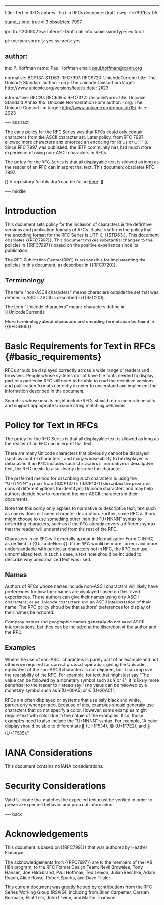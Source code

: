 ---
title: Text in RFCs
abbrev: Text in RFCs
docname: draft-rswg-rfc7997bis-05

stand_alone: true
v: 3
obsoletes: 7997

ipr: trust200902
kw: Internet-Draft
cat: info
submissionType: editorial

pi:
  toc: yes
  sortrefs: yes
  symrefs: yes

author:
 -
   ins: P. Hoffman
   name: Paul Hoffman
   email: paul.hoffman@icann.org

normative:
  BCP137:
  STD63:
  RFC7997:
  RFC9720:
  UnicodeCurrent:
    title: The Unicode Standard
    author:
    - org: The Unicode Consortium
    target: http://www.unicode.org/versions/latest/
    date: 2023

informative:
  RFC20:
  RFC6365:
  RFC7322:
  UnicodeNorm:
    title: Unicode Standard Annex #15: Unicode Normalization Form
    author:
    - org: The Unicode Consortium
    target: http://www.unicode.org/reports/tr15/
    date: 2023

--- abstract

The early policy for the RFC Series was that RFCs could only contain characters from the ASCII character set.
Later policy, from RFC 7997, allowed more characters and enforced an encoding for RFCs of UTF-8.
Since RFC 7997 was published, the IETF community has had much more experience of using non-ASCII characters in RFCs.

The policy for the RFC Series is that all displayable text is allowed as long as the reader of an RFC can interpret that text.
This document obsoletes RFC 7997.

\[\[ A repository for this draft can be found [here](https://github.com/paulehoffman/7997bis). \]\]

--- middle

# Introduction

This document sets policy for the inclusion of characters in the definitive versions and publication formats of RFCs.
It also reaffirms the policy that the encoding format for the RFC Series is UTF-8, {{STD63}}.
This document obsoletes {{RFC7997}}.
This document makes substantial changes to the policies in {{RFC7997}} based on the positive experience since its publication.

The RFC Publication Center (RPC) is responsible for implementing the policies in this document, as described in {{RFC9720}}.

## Terminology

The term "non-ASCII characters" means characters outside the set that was defined in ASCII.
ASCII is described in {{RFC20}}.

The term "Unicode characters" means characters define in {{UnicodeCurrent}}.

More terminology about characters and encoding formats can be found in {{RFC6365}}.

# Basic Requirements for Text in RFCs {#basic_requirements}

RFCs should be displayed correctly across a wide range of readers and browsers.
People whose systems do not have the fonts needed to display part of a particular RFC still need to be able to read the definitive versions and publication formats correctly in order to understand and implement the information described in the document.

Searches whose results might include RFCs should return accurate results and support appropriate Unicode string matching behaviors.

# Policy for Text in RFCs

The policy for the RFC Series is that all displayable text is allowed as long as the reader of an RFC can interpret that text.

There are many Unicode characters that obviously cannot be displayed (such as control characters), and many whose ability to be displayed is debatable.
If an RFC includes such characters in normative or descriptive text, the RFC needs to also clearly describe the character.

The preferred method for describing such characters is using the "U+NNNN" syntax from {{BCP137}}.
{{BCP137}} describes the pros and cons of different options for identifying Unicode characters and may help authors decide how to represent the non-ASCII characters in their documents.

Note that this policy only applies to normative or descriptive text; text such as names does not need character description.
Further, some RFC authors might choose to use something other than the "U+NNNN" syntax to describing characters, such as if the RFC already covers a different syntax that the reader will understand from the rest of the RFC.

Characters in an RFC will generally appear in Normalization Form C (NFC) as defined in {{UnicodeNorm}}.
If the RFC would be more correct and more understandable with particular characters not in NFC, the RPC can use unnormalized text.
In such a case, a text note should be included to describe why unnormalized text was used.

## Names

Authors of RFCs whose names include non-ASCII characters will likely have preferences for how their names are displayed based on their lived experiences.
These authors can give their names using only ASCII characters, or as Unicode characters and an ASCII interpretation of their name.
The RPC policy should be that authors' preferences for display of their names be honored.

Company names and geographic names generally do not need ASCII interpretations, but they can be included at the discretion of the author and the RPC.

## Examples

Where the use of non-ASCII characters is purely part of an example and not otherwise required for correct protocol operation, giving the Unicode equivalent of the non-ASCII characters is not required, but it can improve the readability of the RFC.
For example, for text that might just say "The value can be followed by a monetary symbol such as ¥ or €", it is likely more beneficial to the reader to instead say "The value can be followed by a monetary symbol such as ¥ (U+00A5) or € (U+20AC)".

RFCs are often displayed on systems that use only black and white, particularly when printed.
Because of this, examples should generally use characters that do not specify a color.
However, some examples might require text with color due to the nature of the examples.
If so, those examples need to also include the "U+NNNN" syntax.
For example, "A color display should be able to differentiate 🔴 (U+1F534), 🟢 (U+1F7E2), and 🔵 (U+1F535)."

# IANA Considerations

This document contains no IANA considerations.

# Security Considerations

Valid Unicode that matches the expected text must be verified in order to preserve expected behavior and protocol information.

--- back

# Acknowledgements

This document is based on {{RFC7997}} that was authored by Heather Flanagan.

The acknowledgements from {{RFC7997}} are
to the members of the IAB i18n program,
to the RFC Format Design Team:
Nevil Brownlee, Tony Hansen, Joe
Hildebrand, Paul Hoffman, Ted Lemon, Julian Reschke, Adam Roach,
Alice Russo, Robert Sparks, and Dave Thaler.

This current document was greatly helped by contributions from the RFC Series Working Group (RSWG), including from
Brian Carpenter,
Carsten Bormann,
Eliot Lear,
John Levine,
and
Martin Thomson.

